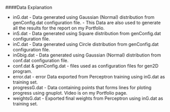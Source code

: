 ####Data Explanation
* inG.dat - Data generated using Gaussian (Normal) distribution from genConfig.dat configuration file.
		  - This Data are also used to generate all the results for the report on my Portfolio.
* inS.dat - Data generated using Square distribution from genConfig.dat configuration file.
* inC.dat - Data generated using Circle distribution from genConfig.dat configuration file.
* inGbig.dat - Data generated using Gaussian (Normal) distribution from conf.dat configuration file.
* conf.dat & genConfig.dat - files used as configuration files for gen2D program.
* error.dat - error Data exported from Perceptron training using inG.dat as training set.
* progressG.dat - Data containing points that forms lines for ploting progress using gnuplot. Video is on my Portfolio page.
* weightsG.dat - Exported final weights from Perceptron using inG.dat as training set.